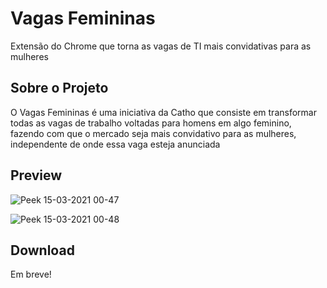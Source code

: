 # Vagas Femininas
Extensão do Chrome que torna as vagas de TI mais convidativas para as mulheres

## Sobre o Projeto 

O Vagas Femininas é uma iniciativa da Catho que consiste em transformar todas as vagas de trabalho voltadas para homens em algo feminino, fazendo com que o mercado seja mais convidativo para as mulheres, independente de onde essa vaga esteja anunciada 

## Preview 

![Peek 15-03-2021 00-47](https://user-images.githubusercontent.com/6249258/111143621-c566bb00-8564-11eb-98cb-b980e5ad661a.gif)

![Peek 15-03-2021 00-48](https://user-images.githubusercontent.com/6249258/111143641-cc8dc900-8564-11eb-807b-978ccf915ca8.gif)

## Download 

Em breve!
